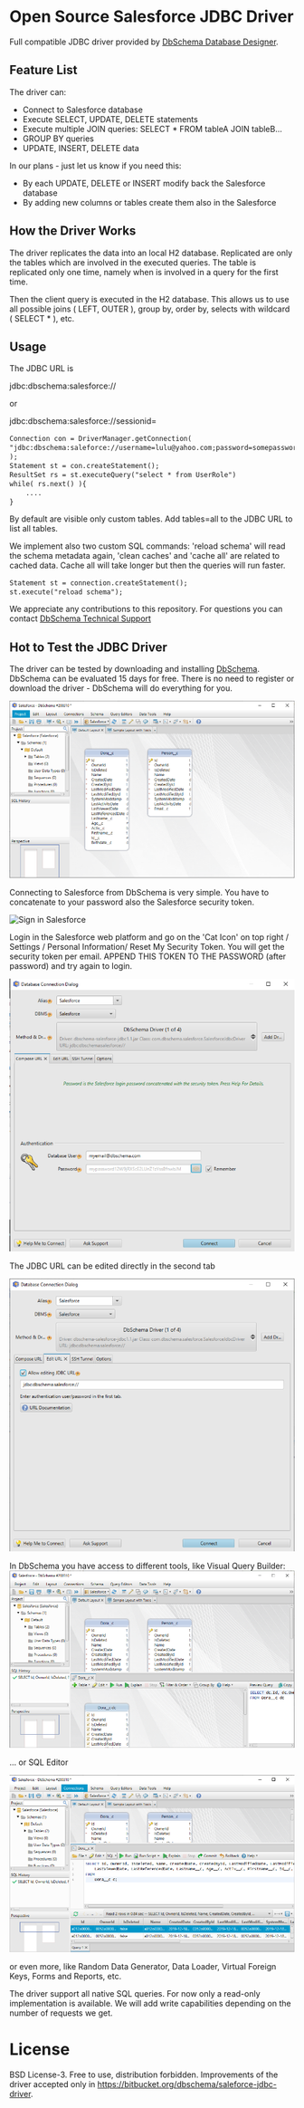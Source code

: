 # Open Source Salesforce JDBC Driver
Full compatible JDBC driver provided by [DbSchema Database Designer](https://www.dbschema.com).

## Feature List

The driver can:
* Connect to Salesforce database
* Execute SELECT, UPDATE, DELETE statements
* Execute multiple JOIN queries: SELECT * FROM tableA JOIN tableB...
* GROUP BY queries
* UPDATE, INSERT, DELETE data

In our plans - just let us know if you need this:
* By each UPDATE, DELETE or INSERT modify back the Salesforce database
* By adding new columns or tables create them also in the Salesforce

## How the Driver Works

The driver replicates the data into an local H2 database. 
Replicated are only the tables which are involved in the executed queries. 
The table is replicated only one time, namely when is involved in a query for the first time. 

Then the client query is executed in the H2 database. 
This allows us to use all possible joins ( LEFT, OUTER ), group by, order by, selects with wildcard ( SELECT * ), etc.

## Usage 

The JDBC URL is

jdbc:dbschema:salesforce://

or 

jdbc:dbschema:salesforce://sessionid=<sessionid>

```
Connection con = DriverManager.getConnection( "jdbc:dbschema:saleforce://username=lulu@yahoo.com;password=somepasswordwithtoken" );
Statement st = con.createStatement();
ResultSet rs = st.executeQuery("select * from UserRole")
while( rs.next() ){
    ....
}
```

By default are visible only custom tables. Add tables=all to the JDBC URL to list all tables. 

We implement also two custom SQL commands: 'reload schema' will read the schema metadata again, 'clean caches' and 'cache all' are related to cached data.
Cache all will take longer but then the queries will run faster.

```
Statement st = connection.createStatement();
st.execute("reload schema");
```

We appreciate any contributions to this repository. For questions you can contact [DbSchema Technical Support](https://dbschema.com/support.html)

## Hot to Test the JDBC Driver

The driver can be tested by downloading and installing [DbSchema](https://dbschema.com). DbSchema can be evaluated 15 days for free.
There is no need to register or download the driver - DbSchema will do everything for you.

![DbSchema Diagrmas for Salesforce](documentation/images/dbschema-salesforce-diagram.png)

Connecting to Salesforce from DbSchema is very simple. You have to concatenate to your password also the Salesforce security token.

![Sign in Salesforce](https://developer.salesforce.com/signup)

Login in the Salesforce web platform and go on the 'Cat Icon' on top right / Settings / Personal Information/ Reset My Security Token.
You will get the security token per email. APPEND THIS TOKEN TO THE PASSWORD (after password) and try again to login.

![Connect to Salesforce With Security Token](documentation/images/dbschema-salesforce-security-token.png)

The JDBC URL can be edited directly in the second tab

![Connect to Salesforce With Security Token](documentation/images/dbschema-salesforce-connection-dialog-custom-url.png)

In DbSchema you have access to different tools, like Visual Query Builder:
![Connect to Salesforce With Security Token](documentation/images/dbschema-salesforce-query-builder.png)

... or SQL Editor

![Connect to Salesforce With Security Token](documentation/images/dbschema-salesforce-sql-editor.png)

or even more, like Random Data Generator, Data Loader, Virtual Foreign Keys, Forms and Reports, etc.



The driver support all native SQL queries. For now only a read-only implementation is available. We will add write capabilities 
depending on the number of requests we get.

# License

BSD License-3. Free to use, distribution forbidden. Improvements of the driver accepted only in https://bitbucket.org/dbschema/saleforce-jdbc-driver.

